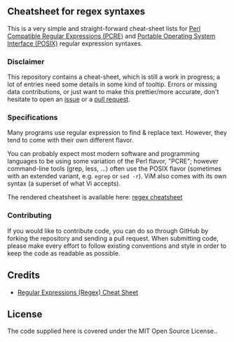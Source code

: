 ## Cheatsheet for regex syntaxes

This is a very simple and straight-forward cheat-sheet lists for [Perl Compatible Regular Expressions (PCRE)][1] and [Portable Operating System Interface (POSIX)][2] regular expression syntaxes.

### Disclaimer

This repository contains a cheat-sheet, which is still a work in progress; a lot of entries need some details in some kind of tooltip. Errors or missing data contributions, or just want to make this prettier/more accurate, don't hesitate to open an [issue][3] or a [pull request][4]. 

### Specifications

Many programs use regular expression to find & replace text. However, they tend to come with their own different flavor.

You can probably expect most modern software and programming languages to be using some variation of the Perl flavor, "PCRE"; however command-line tools (grep, less, ...) often use the POSIX flavor (sometimes with an extended variant, e.g. `egrep` or `sed -r`). ViM also comes with its own syntax (a superset of what Vi accepts).

The rendered cheatsheet is available here: [regex cheatsheet][5]

### Contributing
If you would like to contribute code, you can do so through GitHub by forking the repository and sending a pull request.
When submitting code, please make every effort to follow existing conventions and style in order to keep the code as readable as possible.

## Credits

* [Regular Expressions (Regex) Cheat Sheet][6]

## License

The code supplied here is covered under the MIT Open Source License..


[1]: http://www.pcre.org/
[2]: http://standards.ieee.org/develop/wg/POSIX.html
[3]: https://github.com/teocci/RegexCheatsheet/issues/new
[4]: https://github.com/teocci/RegexCheatsheet/compare
[5]: https://github.com/teocci/RegexCheatsheet/index.html
[6]: http://www.petefreitag.com/cheatsheets/regex